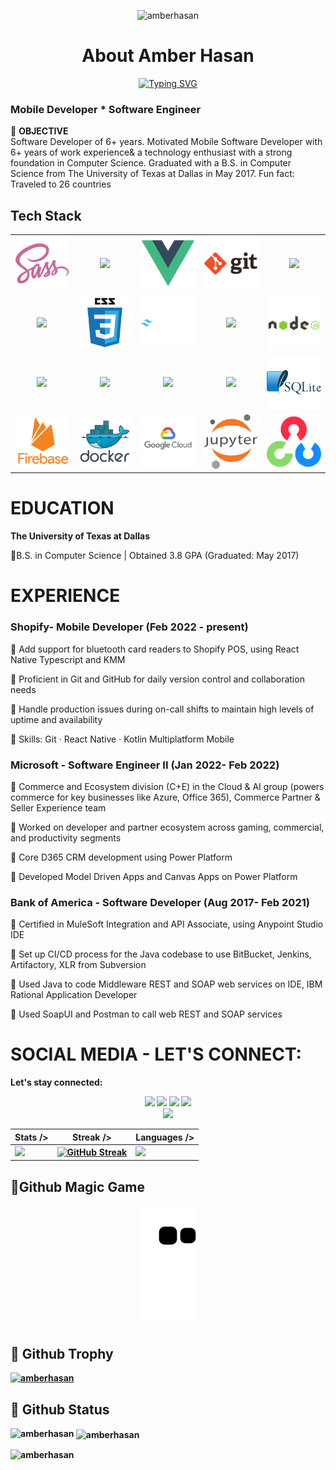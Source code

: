 

<!--  This is banner code  
<img style="height:365px;width:100%" src="https://github.com/enggfaisal/enggfaisal/blob/main/Yellow%20and%20White%20Geometric%20%20Business%20Facebook%20Cover.png" type="image">

-->

<!--  This is Profile View code    -->
<p align="center"> <img src="https://komarev.com/ghpvc/?username=amberhasan&label=Profile%20views&color=0e75b6&style=flat" alt="amberhasan" /> </p>

<div align="center">
    <h1>About Amber Hasan<a href="#"></h1>
</div>

<p align="center">
<a href="https://git.io/typing-svg"><img src="https://readme-typing-svg.herokuapp.com?font=Fira+Code&pause=1000&width=435&lines=Mobile+Developer+*+Software+Engineer+II;B.S.+in+Computer+Science+*+Honors" alt="Typing SVG" /></a> 
</p>

### Mobile Developer * Software Engineer
 🎯 <b>OBJECTIVE </b> <br>
Software Developer of 6+ years. 
Motivated Mobile Software Developer with 6+ years of work experience& a technology enthusiast with a strong foundation in Computer Science. 
Graduated with a B.S. in Computer Science from The University of Texas at Dallas in May 2017.
Fun fact: Traveled to 26 countries


<!--  The Language You Know -->

<h2>Tech Stack</h2>

<table width="80%">
<tr>
    <td align='center' width="150">
        <img src="https://github.com/devicons/devicon/blob/master/icons/sass/sass-original.svg" width="100">
    </td>

  <td align='center' width="150">
        <img src="https://www.jing.fm/clipimg/full/53-537670_python-png-file-python-logo-png.png"  width="100">
    </td>
 <td align='center' width="150">
        <img src="https://github.com/devicons/devicon/blob/master/icons/vuejs/vuejs-original.svg" width="100">
    </td>
 <td align='center' width="200">
        <img src="https://github.com/devicons/devicon/blob/master/icons/git/git-original-wordmark.svg" width="100">
    </td>
 <td align='center' width="200">
        <img src="https://www.vectorlogo.zone/logos/reactjs/reactjs-ar21.svg">
    </td>

</tr>

<tr>
    <td align='center' width="200">
        <img src="https://upload.wikimedia.org/wikipedia/commons/thumb/3/38/HTML5_Badge.svg/600px-HTML5_Badge.svg.png"  width="70">
    </td>
    <td align='center' width="200">
        <img src="https://raw.githubusercontent.com/devicons/devicon/0d6c64dbbf311879f7d563bfc3ccf559f9ed111c/icons/css3/css3-original-wordmark.svg" width="80">
    </td>
 <td align='center' width="200">
        <img src="https://github.com/devicons/devicon/blob/master/icons/tailwindcss/tailwindcss-original-wordmark.svg" width="170">
    </td>
     <td align='center' width="200">
        <img src="https://github.com/abranhe/programming-languages-logos/blob/master/src/javascript/javascript.svg" width="90">
    </td>
    <td align='center' width="200">
        <img src="https://github.com/devicons/devicon/blob/master/icons/nodejs/nodejs-original-wordmark.svg">
    </td>
</tr>

<tr>
    <td align='center' width="200">
        <img src="https://www.djangoproject.com/m/img/logos/django-logo-negative.png">
    </td>
    <td align='center' width="200">
        <img src="https://camo.githubusercontent.com/2b97405ead6d87cffc71126648f74f034ab9b77525453aaac85ca79248532854/68747470733a2f2f766567696269742e636f6d2f77702d636f6e74656e742f75706c6f6164732f323031382f30352f657870726573736a732e706e67" >
    </td>
 <td align='center' width="200">
        <img src="https://www.vectorlogo.zone/logos/heroku/heroku-ar21.svg">
    </td>
  <td align='center' width="200">
        <img src="https://download.logo.wine/logo/MySQL/MySQL-Logo.wine.png" >
    </td>
    <td align='center' width="200">
        <img src="https://github.com/devicons/devicon/blob/master/icons/sqlite/sqlite-original-wordmark.svg" width="100">
    </td>
</tr>

<tr>
    <td align='center' width="200">
        <img src="https://github.com/devicons/devicon/blob/master/icons/firebase/firebase-plain-wordmark.svg"  width="90">
    </td>
    <td align='center' width="200">
        <img src="https://github.com/devicons/devicon/blob/master/icons/docker/docker-original-wordmark.svg" width="80">
    </td>
 <td align='center' width="200">
        <img src="https://github.com/devicons/devicon/blob/master/icons/googlecloud/googlecloud-original-wordmark.svg" width="150">
    </td>
     <td align='center' width="200">
        <img src="https://github.com/devicons/devicon/blob/master/icons/jupyter/jupyter-original-wordmark.svg" width="90">
    </td>
    <td align='center' width="200">
        <img src="https://github.com/devicons/devicon/blob/master/icons/opencv/opencv-original.svg" width="90">
    </td>
</tr>
</table>



<!--  your information personal-->

# EDUCATION
<p><b>The University of Texas at Dallas </b> </p> 
<p>🥇B.S. in Computer Science | Obtained 3.8 GPA  (Graduated: May 2017)</p>

	
# EXPERIENCE
	
<h3><b>Shopify- Mobile Developer (Feb 2022 - present) </b> </h3> 

📌 Add support for bluetooth card readers to Shopify POS, using React Native Typescript and KMM<br>

📌 Proficient in Git and GitHub for daily version control and collaboration needs <br>

📌 Handle production issues during on-call shifts to maintain high levels of uptime and availability <br>

📌 Skills: Git · React Native · Kotlin Multiplatform Mobile<br>

</p> 


<h3><b>Microsoft - Software Engineer II (Jan 2022- Feb 2022)</b> </h3> 


📌 Commerce and Ecosystem division (C+E) in the Cloud & AI group (powers commerce for key businesses like Azure, Office 365), Commerce Partner & Seller Experience team <br>

📌 Worked on developer and partner ecosystem across gaming, commercial, and productivity segments <br>

📌 Core D365 CRM development using Power Platform<br>

📌 Developed Model Driven Apps and Canvas Apps on Power Platform <br>

</p> 


<h3><b>Bank of America - Software Developer (Aug 2017- Feb 2021)</b> </h3> 


📌 Certified in MuleSoft Integration and API Associate, using Anypoint Studio IDE  <br>

📌 Set up CI/CD process for the Java codebase to use BitBucket, Jenkins, Artifactory, XLR from Subversion <br>

📌 Used Java to code Middleware REST and SOAP web services on IDE, IBM Rational Application Developer<br>

📌 Used SoapUI and Postman to call web REST and SOAP services<br>

</p>

	
	
	
 
# SOCIAL MEDIA - LET'S CONNECT:
<b>Let's stay connected:<br>


<!--  social links -->

<p align="center">
<a href="https://www.linkedin.com/in/#/"><img src="https://img.shields.io/badge/-amber%20hasan-0077B5?style=flat&logo=Linkedin&logoColor=white"/></a>
<a href="mailto:#@gmail.com"><img src="https://img.shields.io/badge/-amberhasan.gmail-D14836?style=flat&logo=Gmail&logoColor=white"/></a>
<a href="https://www.instagram.com/#/"><img src="https://img.shields.io/badge/-@amberhasan-E4405F?style=flat&logo=Instagram&logoColor=white"/></a>
<a href="https://#.me/"><img src="https://img.shields.io/badge/-Portfolio-blueviolet?style=blueviolet&logo=appveyor&logoColor=white"/></a>
<br>
<a href="https://leetcode.com/#/"><img src="https://img.shields.io/badge/dynamic/json?style=for-the-badge&labelColor=black&color=%23ffa116&label=amberhasan&query=solvedOverTotal&url=https%3A%2F%2Fleetcode-badge.vercel.app%2Fapi%2Fusers%2Fatiq-ur&logo=leetcode&logoColor=yellow"/></a>
 </p>



| Stats />                                                                                            | Streak />                                                                                                                                                                               | Languages />                                                                                                     
|-----------------------------------------------------------------------------------------------------|-----------------------------------------------------------------------------------------------------------------------------------------------------------------------------------------|------------------------------------------------------------------------------------------------------------------|
| ![](https://github-profile-summary-cards.vercel.app/api/cards/stats?username=atiq-ur&theme=gruvbox) | [![GitHub Streak](https://streak-stats.demolab.com/?user=atiq-ur&theme=gruvbox&hide_border=true&border_radius=32&date_format=j%20M%5B%20Y%5D&ring=888888)](https://git.io/streak-stats) | ![](https://github-profile-summary-cards.vercel.app/api/cards/repos-per-language?username=amberhasan&theme=gruvbox) |


<!--  game -->

## 🐛Github Magic Game

<p align="center">
  <img src="https://github.com/saadfareed/saadfareed/raw/output/github-contribution-grid-snake.svg" alt="snake"></center>
</p>


<!--  Troffy -->
## 🥇 Github Trophy
<p align="left"> <a href="https://github.com/ryo-ma/github-profile-trophy"><img src="https://github-profile-trophy.vercel.app/?username=amberhasan" alt="amberhasan" /></a> </p>

<!--  Github Status -->
## 🎯 Github Status
<p><img align="left" src="https://github-readme-stats.vercel.app/api/top-langs?username=amberhasan&show_icons=true&locale=en&layout=compact" alt="amberhasan" /></p>
<p>&nbsp;<img align="center" src="https://github-readme-stats.vercel.app/api?username=amberhasan&show_icons=true&locale=en" alt="amberhasan" /></p>
<p><img align="center" src="https://github-readme-streak-stats.herokuapp.com/?user=amberhasan&" alt="amberhasan" /></p>

